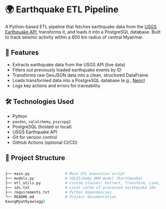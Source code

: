 # 🌍 Earthquake ETL Pipeline

A Python-based ETL pipeline that fetches earthquake data from the [USGS Earthquake API](https://earthquake.usgs.gov/fdsnws/event/1/), transforms it, and loads it into a PostgreSQL database. Built to track seismic activity within a 600 km radius of central Myanmar.

## 🚀 Features

- Extracts earthquake data from the USGS API (live data)
- Filters out previously loaded earthquake events by ID
- Transforms raw GeoJSON data into a clean, structured DataFrame
- Loads transformed data into a PostgreSQL database (e.g., [Neon](https://neon.tech/))
- Logs key actions and errors for traceability

## 🛠 Technologies Used

- Python
- `pandas`, `sqlalchemy`, `psycopg2`
- PostgreSQL (hosted or local)
- USGS Earthquake API
- Git for version control
- GitHub Actions (optional CI/CD)

## 📁 Project Structure

```bash
.
├── main.py                # Main ETL execution script
├── models.py              # SQLAlchemy ORM model (Earthquake)
├── etl_utils.py           # Custom classes: Extract, Transform, Load, Saveids, Loadids
├── ids.txt                # Local cache of processed earthquake IDs
├── requirements.txt       # Python dependencies
└── README.md              # Project documentation
KaungMyatKyaw(egg)
